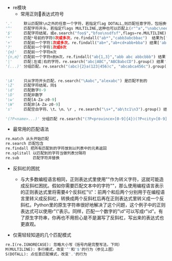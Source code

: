 - re模块　　 
	- 常用正则表达式符号

```python
'.'     默认匹配除\n之外的任意一个字符，若指定flag DOTALL,则匹配任意字符，包括换行
'^'     匹配字符开头，若指定flags MULTILINE,这种也可以匹配上(r"^a","\nabc\neee",flags=re.MULTILINE)
'$'     匹配字符结尾，或e.search("foo$","bfoo\nsdfsf",flags=re.MULTILINE).group()也可以
'*'     匹配*号前的字符0次或多次，re.findall("ab*","cabb3abcbbac")  结果为['abb', 'ab', 'a']
'+'     匹配前一个字符1次或多次，re.findall("ab+","ab+cd+abb+bba") 结果['ab', 'abb']
'?'     匹配前一个字符1次或0次
'{m}'   匹配前一个字符m次
'{n,m}' 匹配前一个字符n到m次，re.findall("ab{1,3}","abb abc abbcbbb") 结果'abb', 'ab', 'abb']
'|'     匹配|左或|右的字符，re.search("abc|ABC","ABCBabcCD").group() 结果'ABC'
'(...)' 分组匹配，re.search("(abc){2}a(123|456)c", "abcabca456c").group() 结果 abcabca456c
 
 
'\A'    只从字符开头匹配，re.search("\Aabc","alexabc") 是匹配不到的
'\Z'    匹配字符结尾，同$
'\d'    匹配数字0-9
'\D'    匹配非数字
'\w'    匹配[A-Za-z0-9]
'\W'    匹配非[A-Za-z0-9]
's'     匹配空白字符、\t、\n、\r , re.search("\s+","ab\tc1\n3").group() 结果 '\t'
 
'(?P<name>...)' 分组匹配 re.search("(?P<province>[0-9]{4})(?P<city>[0-9]{2})(?P<birthday>[0-9]{4})","371481199306143242").groupdict("city") 结果{'province': '3714', 'city': '81', 'birthday': '1993'}
```
- 最常用的匹配语法
```python
re.match 从头开始匹配
re.search 匹配包含
re.findall 把所有匹配到的字符放到以列表中的元素返回
re.splitall 以匹配到的字符当做列表分隔符
re.sub      匹配字符并替换
```
- 反斜杠的困扰
	- 与大多数编程语言相同，正则表达式里使用"\"作为转义字符，这就可能造成反斜杠困扰。假如你需要匹配文本中的字符"\"，那么使用编程语言表示的正则表达式里将需要4个反斜杠"\\\\"：前两个和后两个分别用于在编程语言里转义成反斜杠，转换成两个反斜杠后再在正则表达式里转义成一个反斜杠。Python里的原生字符串很好地解决了这个问题，这个例子中的正则表达式可以使用r"\\"表示。同样，匹配一个数字的"\\d"可以写成r"\d"。有了原生字符串，你再也不用担心是不是漏写了反斜杠，写出来的表达式也更直观。
	
- 仅需轻轻知道的几个匹配模式
```python
re.I(re.IGNORECASE): 忽略大小写（括号内是完整写法，下同）
M(MULTILINE): 多行模式，改变'^'和'$'的行为（参见上图）
S(DOTALL): 点任意匹配模式，改变'.'的行为
```